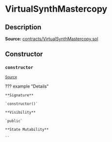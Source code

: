 # VirtualSynthMastercopy

## Description

**Source:** [contracts/VirtualSynthMastercopy.sol](https://github.com/Synthetixio/synthetix/tree/v2.47.0-ovm/contracts/VirtualSynthMastercopy.sol)

## Constructor

### `constructor`

<sub>[Source](https://github.com/Synthetixio/synthetix/tree/v2.47.0-ovm/contracts/VirtualSynthMastercopy.sol#L9)</sub>

??? example "Details"

    **Signature**

    `constructor()`

    **Visibility**

    `public`

    **State Mutability**

    ``
